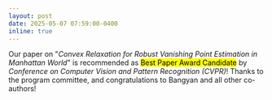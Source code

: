 ```yaml
---
layout: post
date: 2025-05-07 07:59:00-0400
inline: true
---
```


Our paper on "<em>Convex Relaxation for Robust Vanishing Point Estimation in Manhattan World</em>" is recommended as <mark>Best Paper Award Candidate</mark> by <em>Conference on Computer Vision and Pattern Recognition (CVPR)</em>! Thanks to the program committee, and congratulations to Bangyan and all other co-authors!